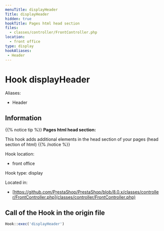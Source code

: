 ```yaml
---
menuTitle: displayHeader
Title: displayHeader
hidden: true
hookTitle: Pages html head section
files:
  - classes/controller/FrontController.php
location:
  - front office
type: display
hookAliases:
 - Header
---
```


# Hook displayHeader

Aliases: 
 - Header



## Information

{{% notice tip %}}
**Pages html head section:** 

This hook adds additional elements in the head section of your pages (head section of html)
{{% /notice %}}

Hook location:
  - front office

Hook type: display

Located in: 
  - [https://github.com/PrestaShop/PrestaShop/blob/8.0.x/classes/controller/FrontController.php](classes/controller/FrontController.php)

## Call of the Hook in the origin file

```php
Hook::exec('displayHeader')
```